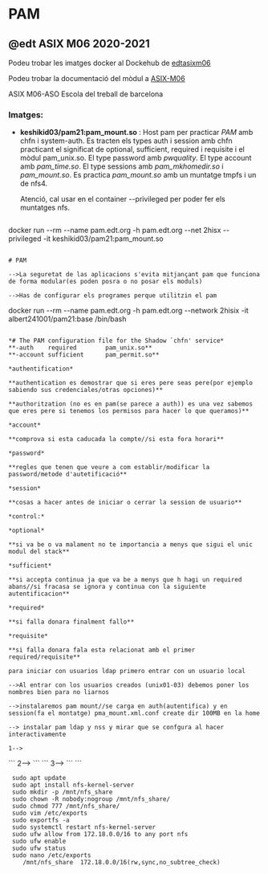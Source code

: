 # PAM

## @edt ASIX M06 2020-2021


Podeu trobar les imatges docker al Dockehub de [edtasixm06](https://hub.docker.com/u/edtasixm06/)

Podeu trobar la documentació del mòdul a [ASIX-M06](https://sites.google.com/site/asixm06edt/)

ASIX M06-ASO Escola del treball de barcelona

### Imatges:

* **keshikid03/pam21:pam_mount.so** : Host pam per practicar *PAM* amb chfn i system-auth. Es tracten els types
  auth i session amb chfn practicant el significat de optional, sufficient, required i requisite i el 
  mòdul pam_unix.so. El type password amb *pwquality*. El type account amb *pam_time.so*. 
  El type sessions amb *pam_mkhomedir.so* i *pam_mount.so*. Es practica *pam_mount.so* amb un muntatge tmpfs
  i un de nfs4.

  Atenció, cal usar en el container --privileged per poder fer els muntatges nfs.

  ```
docker run --rm --name pam.edt.org -h pam.edt.org --net 2hisx --privileged -it keshikid03/pam21:pam_mount.so

  ```
  
# PAM

-->La seguretat de las aplicacions s'evita mitjançant pam que funciona de forma modular(es poden posra o no posar els moduls)

-->Has de configurar els programes perque utilitzin el pam
 
```
docker run --rm --name pam.edt.org -h pam.edt.org --network 2hisix -it albert241001/pam21:base /bin/bash
```

*# The PAM configuration file for the Shadow `chfn' service*
**-auth    required        pam_unix.so**
**-account sufficient      pam_permit.so**

*authentification*

**authentication es demostrar que si eres pere seas pere(por ejemplo sabiendo sus credenciales/otras opciones)**

**authoritzation (no es en pam(se parece a auth)) es una vez sabemos que eres pere si tenemos los permisos para hacer lo que queramos)**

*account*

**comprova si esta caducada la compte//si esta fora horari**

*password*

**regles que tenen que veure a com establir/modificar la password/metode d'autetificació**

*session*

**cosas a hacer antes de iniciar o cerrar la session de usuario**

*control:*

*optional*

**si va be o va malament no te importancia a menys que sigui el unic modul del stack**

*sufficient*

**si accepta continua ja que va be a menys que h hagi un required abans//si fracasa se ignora y continua con la siguiente autentificacion**

*required*

**si falla donara finalment fallo**

*requisite*

**si falla donara fala esta relacionat amb el primer required/requisite**

para iniciar con usuarios ldap primero entrar con un usuario local

-->Al entrar con los usuarios creados (unix01-03) debemos poner los nombres bien para no liarnos

-->instalaremos pam mount//se carga en auth(autentifica) y en session(fa el montatge) pma_mount.xml.conf create dir 100MB en la home 

--> instalar pam ldap y nss y mirar que se confgura al hacer interactivamente

1-->
```
<volume fstype="tmpfs" mountpoint="/home/%(USER)/tmp" options="size=100M,uid=%(USER),mode=0700" />
```
2-->
```
<volume user="unix01" fstype="tmpfs" mountpoint="/home/%(USER)/tmp" options="size=200M,uid=%(USER),mode=0700" />
```
3-->
```
<volume user="unix02" fstype="nfs" server="172.18.0.1" path="/mnt/nfs_share" mountpoint="/home/%(USER)/tmp" />
```

```
 sudo apt update
 sudo apt install nfs-kernel-server
 sudo mkdir -p /mnt/nfs_share
 sudo chown -R nobody:nogroup /mnt/nfs_share/
 sudo chmod 777 /mnt/nfs_share/
 sudo vim /etc/exports
 sudo exportfs -a
 sudo systemctl restart nfs-kernel-server
 sudo ufw allow from 172.18.0.0/16 to any port nfs
 sudo ufw enable
 sudo ufw status
 sudo nano /etc/exports
	/mnt/nfs_share  172.18.0.0/16(rw,sync,no_subtree_check)
```
